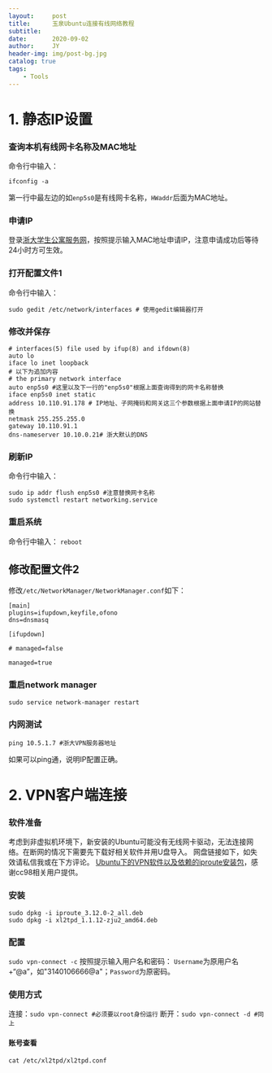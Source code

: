 ```yaml
---
layout:     post
title:      玉泉Ubuntu连接有线网络教程
subtitle:   
date:       2020-09-02
author:     JY
header-img: img/post-bg.jpg
catalog: true
tags:
    - Tools
---
```




# 1. 静态IP设置

### 查询本机有线网卡名称及MAC地址

命令行中输入：

```
ifconfig -a
```

第一行中最左边的如`enp5s0`是有线网卡名称，`HWaddr`后面为MAC地址。

### 申请IP

登录[浙大学生公寓服务网](http://service.chinasinew.com/zjuauth.aspx?syscode=zjuserv&redirect_url=http%3a%2f%2fservice.chinasinew.com%2flogin.ashx&sign=D41EC7A9AF38DDF5F5C7FAED27B08CB1)，按照提示输入MAC地址申请IP，注意申请成功后等待24小时方可生效。

### 打开配置文件1

命令行中输入：

```
sudo gedit /etc/network/interfaces # 使用gedit编辑器打开
```

### 修改并保存

```
# interfaces(5) file used by ifup(8) and ifdown(8)
auto lo
iface lo inet loopback
# 以下为追加内容
# the primary network interface
auto enp5s0 #这里以及下一行的"enp5s0"根据上面查询得到的网卡名称替换
iface enp5s0 inet static
address 10.110.91.178 # IP地址、子网掩码和网关这三个参数根据上面申请IP的网站替换
netmask 255.255.255.0
gateway 10.110.91.1
dns-nameserver 10.10.0.21# 浙大默认的DNS
```

### 刷新IP

命令行中输入：

```
sudo ip addr flush enp5s0 #注意替换网卡名称
sudo systemctl restart networking.service
```

### 重启系统

命令行中输入： `reboot`

## 修改配置文件2

修改`/etc/NetworkManager/NetworkManager.conf`如下：

```
[main]
plugins=ifupdown,keyfile,ofono
dns=dnsmasq

[ifupdown]

# managed=false

managed=true 
```

### 重启network manager

```
sudo service network-manager restart
```

### 内网测试

```
ping 10.5.1.7 #浙大VPN服务器地址
```

如果可以ping通，说明IP配置正确。



# 2. VPN客户端连接

### 软件准备

考虑到非虚拟机环境下，新安装的Ubuntu可能没有无线网卡驱动，无法连接网络。在断网的情况下需要先下载好相关软件并用U盘导入。 网盘链接如下，如失效请私信我或在下方评论。 [Ubuntu下的VPN软件以及依赖的iproute安装包](http://pan.baidu.com/s/1cni30a)，感谢cc98相关用户提供。

### 安装

```
sudo dpkg -i iproute_3.12.0-2_all.deb 
sudo dpkg -i xl2tpd_1.1.12-zju2_amd64.deb
```

### 配置

`sudo vpn-connect -c` 按照提示输入用户名和密码： `Username`为原用户名+“@a”，如"3140106666@a"；`Password`为原密码。

### 使用方式

连接：`sudo vpn-connect #必须要以root身份运行` 断开：`sudo vpn-connect -d #同上`



#### 账号查看

```
cat /etc/xl2tpd/xl2tpd.conf
```

